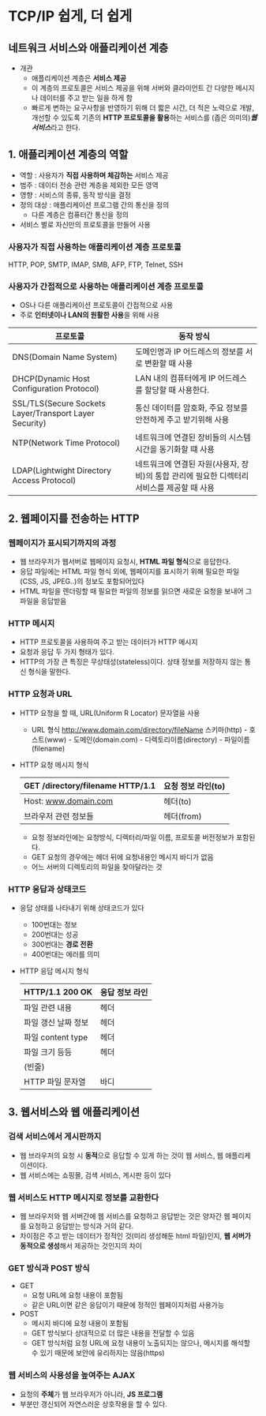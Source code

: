 # TCP/IP 쉽게, 더 쉽게

## 네트워크 서비스와 애플리케이션 계층
- 개관
    - 애플리케이션 계층은 **서비스 제공**
    - 이 계층의 프로토콜은 서비스 제공을 위해 서버와 클라이언트 간 다양한 메시지나 데이터를 주고 받는 일을 하게 함
    - 빠르게 변하는 요구사항을 반영하기 위해 더 짧은 시간, 더 적은 노력으로 개발, 개선할 수 있도록 기존의 **HTTP 프로토콜을 활용**하는 서비스를 (좁은 의미의)***웹 서비스***라고 한다.

## 1. 애플리케이션 계층의 역할
- 역할 : 사용자가 **직접 사용하며 체감하는** 서비스 제공
- 범주 : 데이터 전송 관련 계층을 제외한 모든 영역
- 영향 : 서비스의 종류, 동작 방식을 결정
- 정의 대상 : 애플리케이션 프로그램 간의 통신을 정의
    - 다른 계층은 컴퓨터간 통신을 정의
- 서비스 별로 자신만의 프로토콜을 만들어 사용

### 사용자가 직접 사용하는 애플리케이션 계층 프로토콜
HTTP, POP, SMTP, IMAP, SMB, AFP, FTP, Telnet, SSH

### 사용자가 간접적으로 사용하는 애플리케이션 계층 프로토콜
- OS나 다른 애플리케이션 프로토콜이 간접적으로 사용
- 주로 **인터넷이나 LAN의 원활한 사용**을 위해 사용

|프로토콜|동작 방식|
|---|---|
|DNS(Domain Name System)|도메인명과 IP 어드레스의 정보를 서로 변환할 때 사용|
|DHCP(Dynamic Host Configuration Protocol)|LAN 내의 컴퓨터에게 IP 어드레스를 할당할 때 사용한다.|
|SSL/TLS(Secure Sockets Layer/Transport Layer Security)|통신 데이터를 암호화, 주요 정보를 안전하게 주고 받기위해 사용|
|NTP(Network Time Protocol)|네트워크에 연결된 장비들의 시스템 시간을 동기화할 떄 사용|
|LDAP(Lightwight Directory Access Protocol)|네트워크에 연결된 자원(사용자, 장비)의 통합 관리에 필요한 디렉터리 서비스를 제공할 때 사용|

## 2. 웹페이지를 전송하는 HTTP
### 웹페이지가 표시되기까지의 과정
- 웹 브라우저가 웹서버로 웹페이지 요청시, **HTML 파일 형식**으로 응답한다.
- 응답 파일에는 HTML 파일 형식 외에, 웹페이지를 표시하기 위해 필요한 파일(CSS, JS, JPEG..)의 정보도 포함되어있다
- HTML 파일을 렌더링할 때 필요한 파일의 정보를 읽으면 새로운 요청을 보내어 그 파일을 응답받음
### HTTP 메시지
- HTTP 프로토콜을 사용하여 주고 받는 데이터가 HTTP 메시지
- 요청과 응답 두 가지 형태가 있다.
- HTTP의 가장 큰 특징은 무상태성(stateless)이다. 상태 정보를 저장하지 않는 통신 형식을 말한다.
### HTTP 요청과 URL
- HTTP 요청을 할 때, URL(Uniform R Locator) 문자열을 사용
    - URL 형식
    http://www.domain.com/directory/fileName
    스키마(http) - 호스트(www) - 도메인(domain.com) - 디렉토리이름(directory) - 파일이름(filename)
- HTTP 요청 메시지 형식

    |GET /directory/filename HTTP/1.1|요청 정보 라인(to)|
    |---|---|
    |Host: www.domain.com|       헤더(to)|
    |브라우저 관련 정보들|          헤더(from)|
    - 요청 정보라인에는 요청방식, 디렉터리/파일 이름, 프로토콜 버전정보가 포함된다.
    - GET 요청의 경우에는 헤더 뒤에 요청내용인 메시지 바디가 없음
    - 어느 서버의 디렉토리의 파일을 찾아달라는 것

### HTTP 응답과 상태코드
- 응답 상태를 나타내기 위해 상태코드가 있다
    - 100번대는 정보
    - 200번대는 성공
    - 300번대는 **경로 전환**
    - 400번대는 에러를 의미
- HTTP 응답 메시지 형식

    |HTTP/1.1 200 OK|응답 정보 라인|
    |---|---|
    |파일 관련 내용|       헤더|
    |파일 갱신 날짜 정보|          헤더|
    |파일 content type|          헤더|
    |파일 크기 등등|          헤더|
    |(빈줄)||
    |HTTP 파일 문자열|          바디|

## 3. 웹서비스와 웹 애플리케이션
### 검색 서비스에서 게시판까지
- 웹 브라우저의 요청 시 **동적**으로 응답할 수 있게 하는 것이 웹 서비스, 웹 애플리케이션이다.
- 웹 서비스에는 쇼핑몰, 검색 서비스, 게시판 등이 있다
### 웹 서비스도 HTTP 메시지로 정보를 교환한다
- 웹 브라우저와 웹 서버간에 웹 서비스를 요청하고 응답받는 것은 양자간 웹 페이지를 요청하고 응답받는 방식과 거의 같다.
- 차이점은 주고 받는 데이터가 정적인 것(미리 생성해둔 html 파일)인지, **웹 서버가 동적으로 생성**해서 제공하는 것인지의 차이
### GET 방식과 POST 방식
- GET
    - 요청 URL에 요청 내용이 포함됨
    - 같은 URL이면 같은 응답이기 때문에 정적인 웹페이지처럼 사용가능
- POST
    - 메시지 바디에 요청 내용이 포함됨
    - GET 방식보다 상대적으로 더 많은 내용을 전달할 수 있음
    - GET 방식처럼 요청 URL에 요청 내용이 노출되지는 않으나, 메시지를 해석할 수 있기 때문에 보안에 유리하지는 않음(https)

### 웹 서비스의 사용성을 높여주는 AJAX
- 요청의 **주체**가 웹 브라우저가 아니라, **JS 프로그램**
- 부분만 갱신되어 자연스러운 상호작용을 할 수 있다.